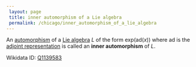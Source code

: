 ```yaml
---
 layout: page
 title: inner automorphism of a Lie algebra
 permalink: /chicago/inner_automorphism_of_a_lie_algebra
---
```

An [automorphism](https://mathgloss.github.io/MathGloss/chicago/automorphism) of a [Lie algebra](https://mathgloss.github.io/MathGloss/chicago/Lie_algebra) $L$ of the form $\text{exp}(\text{ad} (x))$ where $\text{ad}$ is the [adjoint representation](https://mathgloss.github.io/MathGloss/chicago/adjoint_representation_of_a_Lie_algebra) is called an **inner automorphism** of $L$.

Wikidata ID: [Q1139583](https://www.wikidata.org/wiki/Q1139583)